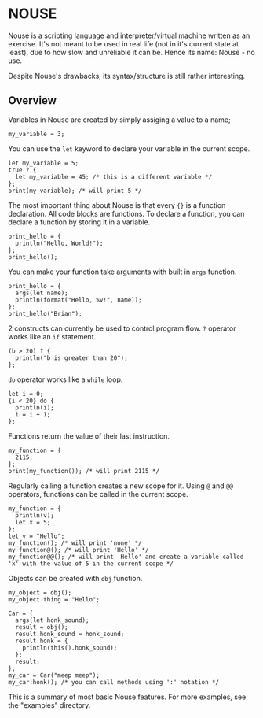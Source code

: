 # NOUSE
Nouse is a scripting language and interpreter/virtual machine
written as an exercise. It's not meant to be used in real life
(not in it's current state at least), due to how slow and unreliable
it can be. Hence its name: Nouse - no use.

Despite Nouse's drawbacks, its syntax/structure is still rather interesting.

## Overview
Variables in Nouse are created by simply assiging a value to a name;
```
my_variable = 3;
```
You can use the ``let`` keyword to declare your variable in the current scope.
```
let my_variable = 5;
true ? {
  let my_variable = 45; /* this is a different variable */
};
print(my_variable); /* will print 5 */
```

The most important thing about Nouse is that every ``{}`` is a function declaration.
All code blocks are functions. To declare a function, you can declare a function by storing it in a variable.
```
print_hello = {
  println("Hello, World!");
};
print_hello();
```

You can make your function take arguments with built in ``args`` function.
```
print_hello = {
  args(let name);
  println(format("Hello, %v!", name));
};
print_hello("Brian");
```

2 constructs can currently be used to control program flow.
``?`` operator works like an ``if`` statement.
```
(b > 20) ? {
  println("b is greater than 20");
};
```
``do`` operator works like a ``while`` loop.
```
let i = 0;
{i < 20} do {
  println(i);
  i = i + 1;
};
```

Functions return the value of their last instruction.
```
my_function = {
  2115;
};
print(my_function()); /* will print 2115 */
```

Regularly calling a function creates a new scope for it. Using ``@`` and ``@@`` operators, functions can be called in the current scope.
```
my_function = {
  println(v);
  let x = 5;
};
let v = "Hello";
my_function(); /* will print 'none' */
my_function@(); /* will print 'Hello' */
my_function@@(); /* will print 'Hello' and create a variable called 'x' with the value of 5 in the current scope */
```

Objects can be created with ``obj`` function.
```
my_object = obj();
my_object.thing = "Hello";

Car = {
  args(let honk_sound);
  result = obj();
  result.honk_sound = honk_sound;
  result.honk = {
    println(this().honk_sound);
  };
  result;
};
my_car = Car("meep meep");
my_car:honk(); /* you can call methods using ':' notation */
```

This is a summary of most basic Nouse features. For more examples, see the "examples" directory.
